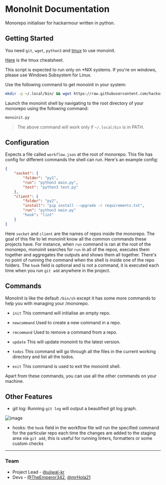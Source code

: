 # MonoInit Documentation

Monorepo initialiser for hackarmour written in python.

## Getting Started

You need `git`, `wget`, `python3` and [tmux](https://github.com/tmux/tmux/wiki) to use monoinit.

[Here](https://tmuxcheatsheet.com/) is the tmux cheatsheet.

This script is expected to run only on \*NIX systems. If you're on windows, please use Windows Subsystem for Linux.

Use the following command to get monoinit in your system:

```bash
mkdir -p ~/.local/bin/ && wget https://raw.githubusercontent.com/hackarmour/monoinit/main/main.py -O ~/.local/bin/monoinit.py && chmod +x ~/.local/bin/monoinit.py
```

Launch the monoinit shell by navigating to the root directory of your monorepo using the following command:

```bash
monoinit.py
```

> The above command will work only if `~/.local/bin` is in PATH.

## Configuration

Expects a file called `workflow.json` at the root of monorepo. This file has config for different commands the shell can run. Here's an example config:

```json
{
    "socket": {
        "folder": "py1",
        "run": "python3 main.py",
        "test": "python3 test.py"
    },
    "client": {
        "folder": "py2",
        "install": "pip install --upgrade -r requirements.txt",
        "run": "python3 main.py"
        "hook": "lint"
    }
}
```

Here `socket` and `client` are the names of repos inside the monorepo. The goal of this file to let monoinit know all the common commands these projects have. For instance, when `run` command is ran at the root of the monorepo, monoinit searches for `run` in all of the repos, executes them together and aggregates the outputs and shows them all together. There's no point of running the command when the shell is inside one of the repo folders. The `hook` field is optional and is not a command, it is executed each time when you run `git add` anywhere in the project.

## Commands

MonoInit is like the default `/bin/sh` except it has some more commands to help you with managing your /monorepo.

- `init`
  This command will initialise an empty repo.

- `newcommand`
  Used to create a new command in a repo.

- `rmcommand`
  Used to remove a command from a repo.

- `update`
  This will update monoinit to the latest version.

- `todos`
  This command will go through all the files in the current working directory and list all the todos.

- `exit`
  This command is used to exit the monoinit shell.

Apart from these commands, you can use all the other commands on your machine.

## Other Features

- git log: Running `git log` will output a beautified git log graph.

![image](https://user-images.githubusercontent.com/83999665/159155974-a5bf031b-3948-4759-93e4-2b5f1a32d144.png)

- hooks: the `hook` field in the workflow file will run the specified command for the particular repo each time the changes are added to the staging area via `git add`, this is useful for running linters, formatters or some custom checks

---

### Team

- Project Lead - [@ujjwal-kr](https://github.com/ujjwal-kr)
- Devs - [@TheEmperor342](https://github.com/TheEmperor342), [@mrHola21](https://github.com/mrHola21)
